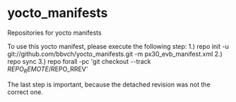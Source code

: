 # yocto_manifests
Repositories for yocto manifests

To use this yocto manifest, please execute the following step:
1.) repo init -u git://github.com/bbvch/yocto_manifests.git -m px30_evb_manifest.xml
2.) repo sync
3.) repo forall -pc 'git checkout --track $REPO_REMOTE/$REPO_RREV'

The last step is important, because the detached revision was not the correct one.
